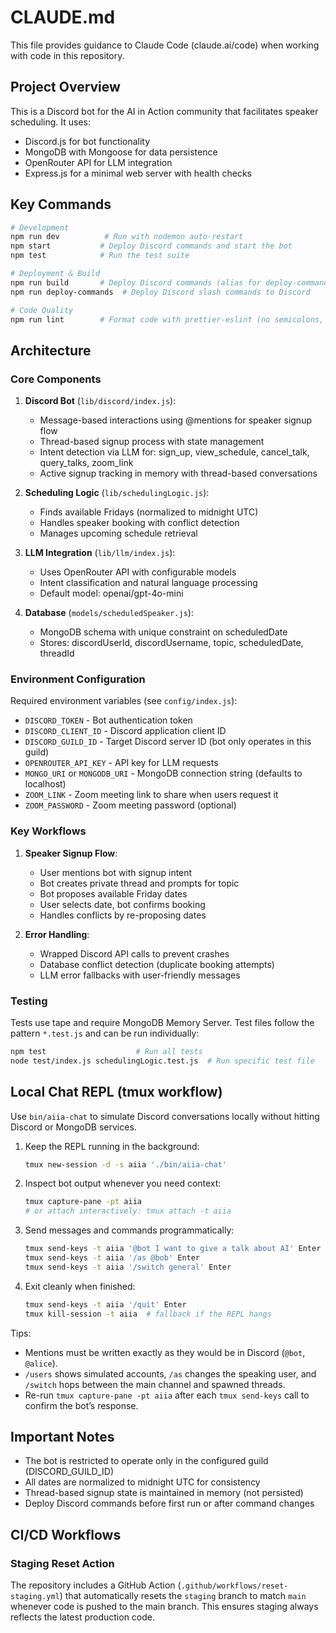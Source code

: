 # CLAUDE.md

This file provides guidance to Claude Code (claude.ai/code) when working with code in this repository.

## Project Overview

This is a Discord bot for the AI in Action community that facilitates speaker scheduling. It uses:
- Discord.js for bot functionality
- MongoDB with Mongoose for data persistence
- OpenRouter API for LLM integration
- Express.js for a minimal web server with health checks

## Key Commands

```bash
# Development
npm run dev          # Run with nodemon auto-restart
npm start           # Deploy Discord commands and start the bot
npm test            # Run the test suite

# Deployment & Build
npm run build       # Deploy Discord commands (alias for deploy-commands)
npm run deploy-commands  # Deploy Discord slash commands to Discord

# Code Quality
npm run lint        # Format code with prettier-eslint (no semicolons, single quotes)
```

## Architecture

### Core Components

1. **Discord Bot** (`lib/discord/index.js`):
   - Message-based interactions using @mentions for speaker signup flow
   - Thread-based signup process with state management
   - Intent detection via LLM for: sign_up, view_schedule, cancel_talk, query_talks, zoom_link
   - Active signup tracking in memory with thread-based conversations

2. **Scheduling Logic** (`lib/schedulingLogic.js`):
   - Finds available Fridays (normalized to midnight UTC)
   - Handles speaker booking with conflict detection
   - Manages upcoming schedule retrieval

3. **LLM Integration** (`lib/llm/index.js`):
   - Uses OpenRouter API with configurable models
   - Intent classification and natural language processing
   - Default model: openai/gpt-4o-mini

4. **Database** (`models/scheduledSpeaker.js`):
   - MongoDB schema with unique constraint on scheduledDate
   - Stores: discordUserId, discordUsername, topic, scheduledDate, threadId

### Environment Configuration

Required environment variables (see `config/index.js`):
- `DISCORD_TOKEN` - Bot authentication token
- `DISCORD_CLIENT_ID` - Discord application client ID  
- `DISCORD_GUILD_ID` - Target Discord server ID (bot only operates in this guild)
- `OPENROUTER_API_KEY` - API key for LLM requests
- `MONGO_URI` or `MONGODB_URI` - MongoDB connection string (defaults to localhost)
- `ZOOM_LINK` - Zoom meeting link to share when users request it
- `ZOOM_PASSWORD` - Zoom meeting password (optional)

### Key Workflows

1. **Speaker Signup Flow**:
   - User mentions bot with signup intent
   - Bot creates private thread and prompts for topic
   - Bot proposes available Friday dates
   - User selects date, bot confirms booking
   - Handles conflicts by re-proposing dates

2. **Error Handling**:
   - Wrapped Discord API calls to prevent crashes
   - Database conflict detection (duplicate booking attempts)
   - LLM error fallbacks with user-friendly messages

### Testing

Tests use tape and require MongoDB Memory Server. Test files follow the pattern `*.test.js` and can be run individually:

```bash
npm test                    # Run all tests
node test/index.js schedulingLogic.test.js  # Run specific test file
```

## Local Chat REPL (tmux workflow)

Use `bin/aiia-chat` to simulate Discord conversations locally without hitting Discord or MongoDB services.

1. Keep the REPL running in the background:
   ```bash
   tmux new-session -d -s aiia './bin/aiia-chat'
   ```
2. Inspect bot output whenever you need context:
   ```bash
   tmux capture-pane -pt aiia
   # or attach interactively: tmux attach -t aiia
   ```
3. Send messages and commands programmatically:
   ```bash
   tmux send-keys -t aiia '@bot I want to give a talk about AI' Enter
   tmux send-keys -t aiia '/as @bob' Enter
   tmux send-keys -t aiia '/switch general' Enter
   ```
4. Exit cleanly when finished:
   ```bash
   tmux send-keys -t aiia '/quit' Enter
   tmux kill-session -t aiia  # fallback if the REPL hangs
   ```

Tips:
- Mentions must be written exactly as they would be in Discord (`@bot`, `@alice`).
- `/users` shows simulated accounts, `/as` changes the speaking user, and `/switch` hops between the main channel and spawned threads.
- Re-run `tmux capture-pane -pt aiia` after each `tmux send-keys` call to confirm the bot’s response.

## Important Notes

- The bot is restricted to operate only in the configured guild (DISCORD_GUILD_ID)
- All dates are normalized to midnight UTC for consistency
- Thread-based signup state is maintained in memory (not persisted)
- Deploy Discord commands before first run or after command changes

## CI/CD Workflows

### Staging Reset Action
The repository includes a GitHub Action (`.github/workflows/reset-staging.yml`) that automatically resets the `staging` branch to match `main` whenever code is pushed to the main branch. This ensures staging always reflects the latest production code.
